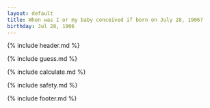 ```yaml
---
layout: default
title: When was I or my baby conceived if born on July 28, 1906?
birthday: Jul 28, 1906
---
```


{% include header.md %}

{% include guess.md %}

{% include calculate.md %}

{% include safety.md %}

{% include footer.md %}



